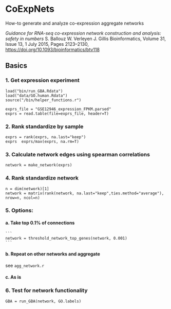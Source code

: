 # CoExpNets
How-to generate and analyze co-expression aggregate networks

_Guidance for RNA-seq co-expression network construction and analysis: safety in numbers_
S. Ballouz  W. Verleyen  J. Gillis
Bioinformatics, Volume 31, Issue 13, 1 July 2015, Pages 2123–2130,
https://doi.org/10.1093/bioinformatics/btv118


## Basics 
### 1. Get expression experiment 
``` 
load("bin/run_GBA.Rdata")
load("data/GO.human.Rdata")
source("/bin/helper_functions.r")

exprs_file = "GSE12946_expression_FPKM.parsed"
exprs = read.table(file=exprs_file, header=T)
```
### 2. Rank standardize by sample 
``` 
exprs = rank(exprs, na.last="keep")
exprs  exprs/max(exprs, na.rm=T)
```

### 3. Calculate network edges using spearman correlations 
``` 
network = make_network(exprs) 
```

### 4. Rank standardize network
```
n = dim(network)[1]
network = matrix(rank(network, na.last="keep",ties.method="average"), nrow=n, ncol=n)
```
### 5. Options: 

#### a. Take top 0.1% of connections 
    ```
    network = threshold_network_top_genes(network, 0.001)
    ```
    
####  b. Repeat on other networks and aggregate 
   see ```agg_network.r```
  
####  c. As is

### 6. Test for network functionality 
``` 
GBA = run_GBA(network, GO.labels)
``` 


